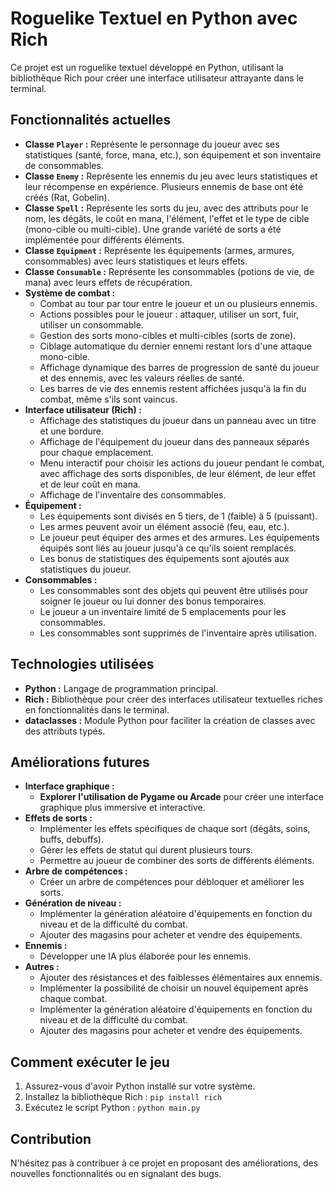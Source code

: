 # Roguelike Textuel en Python avec Rich

Ce projet est un roguelike textuel développé en Python, utilisant la bibliothèque Rich pour créer une interface utilisateur attrayante dans le terminal.

## Fonctionnalités actuelles

* **Classe `Player` :** Représente le personnage du joueur avec ses statistiques (santé, force, mana, etc.), son équipement et son inventaire de consommables.
* **Classe `Enemy` :** Représente les ennemis du jeu avec leurs statistiques et leur récompense en expérience. Plusieurs ennemis de base ont été créés (Rat, Gobelin).
* **Classe `Spell` :** Représente les sorts du jeu, avec des attributs pour le nom, les dégâts, le coût en mana, l'élément, l'effet et le type de cible (mono-cible ou multi-cible). Une grande variété de sorts a été implémentée pour différents éléments.
* **Classe `Equipment` :** Représente les équipements (armes, armures, consommables) avec leurs statistiques et leurs effets.
* **Classe `Consumable` :** Représente les consommables (potions de vie, de mana) avec leurs effets de récupération.
* **Système de combat :**
    * Combat au tour par tour entre le joueur et un ou plusieurs ennemis.
    * Actions possibles pour le joueur : attaquer, utiliser un sort, fuir, utiliser un consommable.
    * Gestion des sorts mono-cibles et multi-cibles (sorts de zone).
    * Ciblage automatique du dernier ennemi restant lors d'une attaque mono-cible.
    * Affichage dynamique des barres de progression de santé du joueur et des ennemis, avec les valeurs réelles de santé.
    * Les barres de vie des ennemis restent affichées jusqu'à la fin du combat, même s'ils sont vaincus.
* **Interface utilisateur (Rich) :**
    * Affichage des statistiques du joueur dans un panneau avec un titre et une bordure.
    * Affichage de l'équipement du joueur dans des panneaux séparés pour chaque emplacement.
    * Menu interactif pour choisir les actions du joueur pendant le combat, avec affichage des sorts disponibles, de leur élément, de leur effet et de leur coût en mana.
    * Affichage de l'inventaire des consommables.
* **Équipement :**
    * Les équipements sont divisés en 5 tiers, de 1 (faible) à 5 (puissant).
    * Les armes peuvent avoir un élément associé (feu, eau, etc.).
    * Le joueur peut équiper des armes et des armures. Les équipements équipés sont liés au joueur jusqu'à ce qu'ils soient remplacés.
    * Les bonus de statistiques des équipements sont ajoutés aux statistiques du joueur.
* **Consommables :**
    * Les consommables sont des objets qui peuvent être utilisés pour soigner le joueur ou lui donner des bonus temporaires.
    * Le joueur a un inventaire limité de 5 emplacements pour les consommables.
    * Les consommables sont supprimés de l'inventaire après utilisation.

## Technologies utilisées

* **Python :** Langage de programmation principal.
* **Rich :** Bibliothèque pour créer des interfaces utilisateur textuelles riches en fonctionnalités dans le terminal.
* **dataclasses :** Module Python pour faciliter la création de classes avec des attributs typés.

## Améliorations futures

* **Interface graphique :**
    * **Explorer l'utilisation de Pygame ou Arcade** pour créer une interface graphique plus immersive et interactive.
* **Effets de sorts :**
    * Implémenter les effets spécifiques de chaque sort (dégâts, soins, buffs, debuffs).
    * Gérer les effets de statut qui durent plusieurs tours.
    * Permettre au joueur de combiner des sorts de différents éléments.
* **Arbre de compétences :**
    * Créer un arbre de compétences pour débloquer et améliorer les sorts.
* **Génération de niveau :**
    * Implémenter la génération aléatoire d'équipements en fonction du niveau et de la difficulté du combat.
    * Ajouter des magasins pour acheter et vendre des équipements.
* **Ennemis :**
    * Développer une IA plus élaborée pour les ennemis.
* **Autres :**
    * Ajouter des résistances et des faiblesses élémentaires aux ennemis.
    * Implémenter la possibilité de choisir un nouvel équipement après chaque combat.
    * Implémenter la génération aléatoire d'équipements en fonction du niveau et de la difficulté du combat.
    * Ajouter des magasins pour acheter et vendre des équipements.

## Comment exécuter le jeu

1. Assurez-vous d'avoir Python installé sur votre système.
2. Installez la bibliothèque Rich : `pip install rich`
3. Exécutez le script Python : `python main.py`

## Contribution

N'hésitez pas à contribuer à ce projet en proposant des améliorations, des nouvelles fonctionnalités ou en signalant des bugs.
